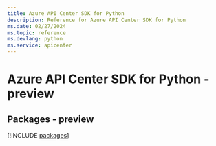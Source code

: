 ```yaml
---
title: Azure API Center SDK for Python
description: Reference for Azure API Center SDK for Python
ms.date: 02/27/2024
ms.topic: reference
ms.devlang: python
ms.service: apicenter
---
```

# Azure API Center SDK for Python - preview
## Packages - preview
[!INCLUDE [packages](api-center-index.md)]